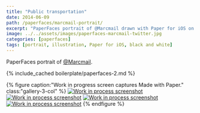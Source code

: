 ```yaml
---
title: "Public transportation"
date: 2014-06-09
path: /paperfaces/marcmail-portrait/
excerpt: "PaperFaces portrait of @Marcmail drawn with Paper for iOS on an iPad."
image: ../../assets/images/paperfaces-marcmail-twitter.jpg
categories: [paperfaces]
tags: [portrait, illustration, Paper for iOS, black and white]
---
```


PaperFaces portrait of [@Marcmail](https://twitter.com/Marcmail).

{% include_cached boilerplate/paperfaces-2.md %}

{% figure caption:"Work in progress screen captures Made with Paper." class:"gallery-3-col" %}
[![Work in process screenshot](../../assets/images/paperfaces-marcmail-process-1-600.jpg)](../../assets/images/paperfaces-marcmail-process-1-lg.jpg) [![Work in process screenshot](../../assets/images/paperfaces-marcmail-process-2-600.jpg)](../../assets/images/paperfaces-marcmail-process-2-lg.jpg) [![Work in process screenshot](../../assets/images/paperfaces-marcmail-process-3-600.jpg)](../../assets/images/paperfaces-marcmail-process-3-lg.jpg) [![Work in process screenshot](../../assets/images/paperfaces-marcmail-process-4-600.jpg)](../../assets/images/paperfaces-marcmail-process-4-lg.jpg)
{% endfigure %}

